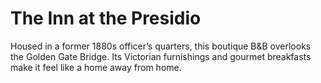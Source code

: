 # The Inn at the Presidio

Housed in a former 1880s officer’s quarters, this boutique B&B overlooks the Golden Gate Bridge. Its Victorian furnishings and gourmet breakfasts make it feel like a home away from home.
